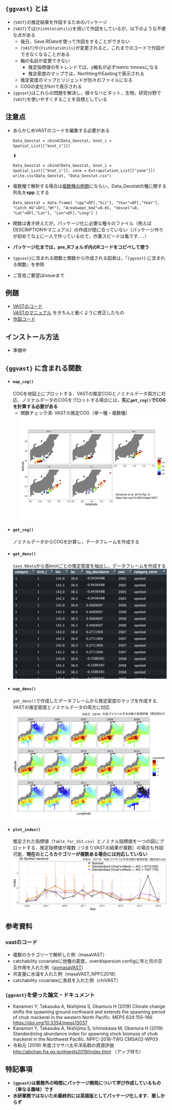 ## `{ggvast}` とは
* `{VAST}`の推定結果を作図するためのパッケージ
* `{VAST}`では`{FishStatsUtils}`を用いて作図をしているが，以下のような不便な点がある
  * 後日，Save.RDataを使って作図をすることができない
  * `{VAST}`や`{FishStatsUtils}`が変更されると，これまでのコードで作図ができなくなることがある
  * 軸の名前が変更できない
    * 推定指標値の年トレンドでは，y軸名が必ずmetric tonnesになる
    * 推定密度のマップでは，NorthtingやEastingで表示される
  * 推定密度のマップとリジェンドが別々のファイルになる
  * COGの変化がkmで表示される    
* `{ggvast}`はこれらの問題を解決し，様々なハビタット，生物，研究分野で`{VAST}`を使いやすくすることを目標としている

## 注意点
* あらかじめVASTのコードを編集する必要がある
  ```
  Data_Geostat = cbind(Data_Geostat, knot_i = Spatial_List[["knot_i"]])
  ```

  ⬇︎

  ```
  Data_Geostat = cbind(Data_Geostat, knot_i = Spatial_List[["knot_i"]], zone = Extrapolation_List[["zone"]])
  write.csv(Data_Geostat, "Data_Geostat.csv")
  ```
* 複数種で解析する場合は[複数種の例題](https://github.com/James-Thorson-NOAA/VAST/blob/master/deprecated_examples/VAST--multispecies_example.Rmd)にならい，Data_Geostatの種に関する列名を**spp** とする
  ```
  Data_Geostat = data.frame( "spp"=DF[,"Sci"], "Year"=DF[,"Year"], "Catch_KG"=DF[,"Wt"], "AreaSwept_km2"=0.01, "Vessel"=0, "Lat"=DF[,"Lat"], "Lon"=DF[,"Long"] )
  ```


* 関数は書き終えたが，パッケージ化に必要な種々のファイル（例えばDESCRIPTIONやマニュアル）の作成が間に合っていない（パッケージ作りが初めてな上に一人で作っているので，作業スピードは亀です．．．）
* **パッケージ化までは，pre_Rフォルダ内のRコードをコピペして使う**
* `{ggvast}`に含まれる関数と関数から作成される図表は，『`{ggvast}` に含まれる関数』を参照
* ご意見ご要望はissueまで

## 例題
* [VASTのコード](https://gist.github.com/Yuki-Kanamori/42d04d6235170f27e6d7dfce589722a2)    
    [VASTのマニュアル](https://github.com/James-Thorson-NOAA/VAST/blob/master/deprecated_examples/VAST--single-species_example.Rmd) をきちんと動くように修正したもの
* [作図コード](url)

## インストール方法
* 準備中

## `{ggvast}` に含まれる関数
* #### `map_cog()`   
  COGを地図上にプロットする．VASTの推定COGとノミナルデータ両方に対応．ノミナルデータのCOGをプロットする場合には，**先に`get_cog()`でCOGを計算する必要がある**
  * 関数チェック済: VASTの推定COG（単一種・複数種）
  ![map_cog](figures/meps_fig4.png)
* #### `get_cog()`    
  ノミナルデータからCOGを計算し，データフレームを作成する
* #### `get_dens()`    
  `Save.RData`から各knotごとの推定密度を抽出し，データフレームを作成する
  ![get_dens](figures/df_dens.png)
* #### `map_dens()`    
  `get_dens()`で作成したデータフレームから推定密度のマップを作成する．VASTの推定密度とノミナルデータの両方に対応    
  ![map_dens](figures/stock_asessment_fig33.png)
* #### `plot_index()`    
  推定された指標値（`Table_for_SS3.csv`）とノミナル指標値を一つの図にプロットする．推定指標値が複数（つまりVASTの結果が複数）の場合も作図可能．**現在のところカテゴリーが複数ある場合には対応していない**
  ![map_dens](figures/stock_asessment_fig32.png)

## 参考資料
### vastのコード
* 複数のカテゴリーで解析した例（masaVAST）
* catchability covariateに他種の密度，overdispersion configに年と月の交互作用を入れた例（[gomasaVAST](https://github.com/Yuki-Kanamori/gomasaVAST)）
* 共変量に水温を入れた例（masaVAST_NPFC2018）
* catchability covariateに漁具を入れた例（chiVAST）

### `{ggvast}`を使った論文・ドキュメント
* Kanamori Y, Takasuka A, Nishijima S, Okamura H (2019) Climate change shifts the spawning ground northward and extends the spawning period of chub mackerel in the western North Pacific. MEPS 624:155–166
https://doi.org/10.3354/meps13037
* Kanamori Y, Takasuka A, Nishijima S, Ichinokawa M, Okamura H (2019) Standardizing abundance index for spawning stock biomass of chub mackerel in the Northwest Pacific. NPFC-2018-TWG CMSA02-WP03
* 令和元 (2019) 年度ゴマサバ太平洋系群の資源評価    
http://abchan.fra.go.jp/digests2019/index.html （アップ待ち）



## 特記事項
* **`{ggvast}`は業務外の時間にパッケージ開発について学び作成しているもの（単なる趣味）です**
* **水研業務ではないため最終的には英語版としてパッケージ化します．悪しからず**
